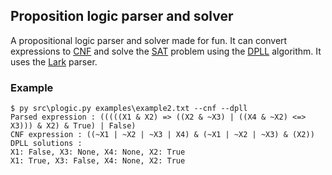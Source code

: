 ## Proposition logic parser and solver

A propositional logic parser and solver made for fun.
It can convert expressions to [CNF](https://en.wikipedia.org/wiki/Conjunctive_normal_form) and solve the [SAT](https://en.wikipedia.org/wiki/Boolean_satisfiability_problem) problem using the [DPLL](https://en.wikipedia.org/wiki/DPLL_algorithm) algorithm.
It uses the [Lark](https://github.com/lark-parser/lark) parser.

### Example

```
$ py src\plogic.py examples\example2.txt --cnf --dpll
Parsed expression : (((((X1 & X2) => ((X2 & ~X3) | ((X4 & ~X2) <=> X3))) & X2) & True) | False)
CNF expression : ((~X1 | ~X2 | ~X3 | X4) & (~X1 | ~X2 | ~X3) & (X2))
DPLL solutions :
X1: False, X3: None, X4: None, X2: True
X1: True, X3: False, X4: None, X2: True
```